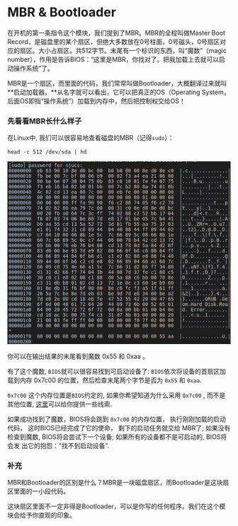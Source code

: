 # MBR & Bootloader

在开机的第一条指令这个模块，我们提到了MBR。MBR的全程叫做Master Boot Record，是磁盘里的某个扇区，但绝大多数放在0号柱面，0号磁头，0号扇区对应的扇区。大小占扇区，共512字节。末尾有一个标识的东西，叫“魔数”（magic number），作用是告诉BIOS：“这里是MBR，你找对了。把我加载上去就可以启动操作系统”了。

MBR是一个扇区，而里面的代码，我们常常叫做Bootloader，大概翻译过来就叫**启动加载器。**从名字就可以看出，它可以把真正的OS（Operating System，后面OS即指“操作系统”）加载到内存中，然后把控制权交给OS！

### 先看看MBR长什么样子

在Linux中, 我们可以很容易地查看磁盘的MBR（记得`sudo`）：

```
head -c 512 /dev/sda | hd
```



![](<../../.gitbook/assets/image (6).png>)

你可以在输出结果的末尾看到魔数 0x55 和 0xaa 。

有了这个魔数, `BIOS`就可以很容易找到可启动设备了: `BIOS`依次将设备的首扇区加载到内存 0x7c00 的位置，然后检查末尾两个字节是否为 `0x55` 和 `0xaa`.

`0x7c00` 这个内存位置是`BIOS`约定的, 如果你希望知道为什么采用 `0x7c00` , 而不是其他位置, [这里](https://www.glamenv-septzen.net/en/view/6)可以给你提供一些线索.

如果成功找到了魔数，BIOS将会跳到 `0x7c00` 的内存位置， 执行刚刚加载的启动代码， 这时BIOS已经完成了它的使命， 剩下的启动任务就交给 MBR了; 如果没有检查到魔数, BIOS将会尝试下一个设备; 如果所有的设备都不是可启动的, BIOS将会发 出它的抱怨："找不到启动设备".

### 补充

MBR和Bootloader的区别是什么？MBR是一块磁盘扇区，而Bootloader是这块扇区里面的一小段代码。

这块扇区里面不一定非得是Bootloader，可以是你写的任何程序。我们在这个模块会给予你直观的印象。
